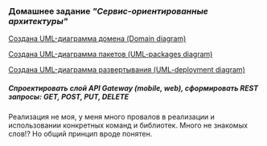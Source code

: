 ### Домашнее задание _"Сервис-ориентированные архитектуры"_

[Создана UML-диаграмма домена (Domain diagram)](https://github.com/Evlampyev/architecHomeWork/blob/main/HomeWorks/Task_11/src/1.jpg)

[Создана UML-диаграмма пакетов (UML-packages diagram)](https://github.com/Evlampyev/architecHomeWork/blob/main/HomeWorks/Task_11/src/3.jpg)

[Создана UML-диаграмма развертывания (UML-deployment diagram)](https://github.com/Evlampyev/architecHomeWork/blob/main/HomeWorks/Task_11/src/2.jpg)

##### Спроектировать слой  API Gateway (mobile, web), сформировать REST запросы: GET, POST, PUT, DELETE

Реализация не моя, у меня много провалов в реализации и использовании 
конкретных команд и библиотек. Много не знакомых слов!? Но общий принцип вроде понятен. 



